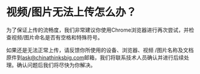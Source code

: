 # 视频/图片无法上传怎么办？

为了保证上传的流畅度，我们非常建议你使用Chrome浏览器进行再次尝试，并检查视频/图片命名是否有空格和特殊符号。

如果还是无法正常上传，请反馈你所使用的设备、浏览器、视频 /图片名称及文档原件到[ask@chinathinksbig.com](mailto:ask@chinathinksbig.com)邮箱，我们将联系技术人员确认并进行后续处理。确认问题后我们将尽快为你解决。
